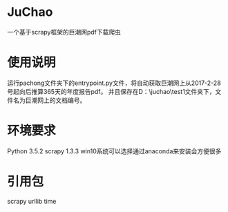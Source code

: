 # JuChao
一个基于scrapy框架的巨潮网pdf下载爬虫
# 使用说明
运行pachong文件夹下的entrypoint.py文件，将自动获取巨潮网上从2017-2-28号起向后推算365天的年度报告pdf。
并且保存在D：\juchao\test1文件夹下，文件名为巨潮网上的文档编号。
# 环境要求
Python 3.5.2
scrapy 1.3.3
win10系统可以选择通过anaconda来安装会方便很多
# 引用包
scrapy
urllib
time

